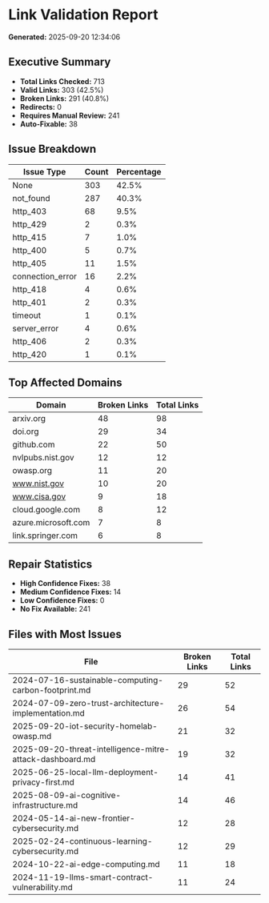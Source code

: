 # Link Validation Report

**Generated:** 2025-09-20 12:34:06

## Executive Summary

- **Total Links Checked:** 713
- **Valid Links:** 303 (42.5%)
- **Broken Links:** 291 (40.8%)
- **Redirects:** 0
- **Requires Manual Review:** 241
- **Auto-Fixable:** 38

## Issue Breakdown

| Issue Type | Count | Percentage |
|------------|-------|------------|
| None | 303 | 42.5% |
| not_found | 287 | 40.3% |
| http_403 | 68 | 9.5% |
| http_429 | 2 | 0.3% |
| http_415 | 7 | 1.0% |
| http_400 | 5 | 0.7% |
| http_405 | 11 | 1.5% |
| connection_error | 16 | 2.2% |
| http_418 | 4 | 0.6% |
| http_401 | 2 | 0.3% |
| timeout | 1 | 0.1% |
| server_error | 4 | 0.6% |
| http_406 | 2 | 0.3% |
| http_420 | 1 | 0.1% |

## Top Affected Domains

| Domain | Broken Links | Total Links |
|--------|-------------|-------------|
| arxiv.org | 48 | 98 |
| doi.org | 29 | 34 |
| github.com | 22 | 50 |
| nvlpubs.nist.gov | 12 | 12 |
| owasp.org | 11 | 20 |
| www.nist.gov | 10 | 20 |
| www.cisa.gov | 9 | 18 |
| cloud.google.com | 8 | 12 |
| azure.microsoft.com | 7 | 8 |
| link.springer.com | 6 | 8 |

## Repair Statistics

- **High Confidence Fixes:** 38
- **Medium Confidence Fixes:** 14
- **Low Confidence Fixes:** 0
- **No Fix Available:** 241

## Files with Most Issues

| File | Broken Links | Total Links |
|------|-------------|-------------|
| 2024-07-16-sustainable-computing-carbon-footprint.md | 29 | 52 |
| 2024-07-09-zero-trust-architecture-implementation.md | 26 | 54 |
| 2025-09-20-iot-security-homelab-owasp.md | 21 | 32 |
| 2025-09-20-threat-intelligence-mitre-attack-dashboard.md | 19 | 32 |
| 2025-06-25-local-llm-deployment-privacy-first.md | 14 | 41 |
| 2025-08-09-ai-cognitive-infrastructure.md | 14 | 46 |
| 2024-05-14-ai-new-frontier-cybersecurity.md | 12 | 28 |
| 2025-02-24-continuous-learning-cybersecurity.md | 12 | 29 |
| 2024-10-22-ai-edge-computing.md | 11 | 18 |
| 2024-11-19-llms-smart-contract-vulnerability.md | 11 | 24 |